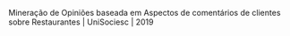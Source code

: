 Mineração de Opiniões baseada em Aspectos de comentários de clientes sobre Restaurantes | UniSociesc | 2019
